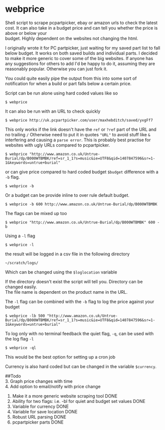 webprice
========

Shell script to scrape pcpartpicker, ebay or amazon urls to check the latest cost. It can also take in a budget price and can tell you whether the price is above or below your    
budget. Highly dependent on the websites not changing the html.                                                                                        

I originally wrote it for PC partpicker, just waiting for my saved part list to fall below budget. It works on both saved builds and individual parts. I decided to make it more generic to cover some of the big websites. If anyone has any suggestions for others to add I'd be happy to do it, assuming they are reasonably popular. Otherwise you can just fork it.

You could quite easily pipe the output from this into some sort of notification for when a build or part falls below a certain price.

Script can be run alone using hard coded values like so                                         
                                                                                                
    $ webprice                                                                                   
                                                                                                
It can also be run with an URL to check quickly                                                 
                                                                                                
    $ webprice http://uk.pcpartpicker.com/user/maxhebditch/saved/yxgFf7  
                                                                                                
This only works if the link doesn't have the `ref` or `?ref` part of the URL and no trailing `/`
Otherwise need to put it in quotes `"URL"` to avoid stuff like `&` interfering and causing a `parse error`. This is probably best practise for websites with ugly URLs compared to pcpartpicker.

    $ webprice "http://www.amazon.co.uk/Untrue-Burial/dp/B000WTBMBK/ref=sr_1_1?s=music&ie=UTF8&qid=1407847596&sr=1-1&keywords=untrue+burial" 

or can give price compared to hard coded budget `$budget` difference with a `-b` flag.                     
                                                                                                
    $ webprice -b                                                                                
                                                                                                
Or a budget can be provide inline to over rule default budget.                                                        
                                                                                                
    $ webprice -b 600 http://www.amazon.co.uk/Untrue-Burial/dp/B000WTBMBK                        
    
The flags can be mixed up too

    $ webprice "http://www.amazon.co.uk/Untrue-Burial/dp/B000WTBMBK" 600 -b 
                                                                                                
Using a `-l` flag                                                                                 
                                                                                                
    $ webprice -l                                                                                
                                                                                                
the result will be logged in a csv file in the following directory                              
                                                                                                
    ~/scratch/logs/                                                                              
                                                                                                
Which can be changed using the `$loglocation` variable
    
If the directory doesn't exist the script will tell you. Directory can be changed easily.       
The file name is dependent on the product name in the URL.                                      

The `-l` flag can be combined with the `-b` flag to log the price against your budget

    $ webprice -lb 500 "http://www.amazon.co.uk/Untrue-Burial/dp/B000WTBMBK/ref=sr_1_1?s=music&ie=UTF8&qid=1407847596&sr=1-1&keywords=untrue+burial"  
                                                                                                
To log only with no terminal feedback the quiet flag, `-q`, can be used with the log flag `-l`      
                                                                                                
    $ webprice -ql
                                                     
This would be the best option for setting up a cron job                                         

Currency is also hard coded but can be changed in the variable `$currency`.
                                                                                                
##Todo                                                                                            
3. Graph price changes with time                                                                
4. Add option to email/notify with price change                                                        
1. Make it a more generic website scraping tool DONE                                            
5. Ability for two flags: i.e. -bl for quiet and budget set values DONE                         
6. Variable for currency DONE
7. Variable for save location DONE
8. Robust URL parsing DONE
9. pcpartpicker parts DONE
